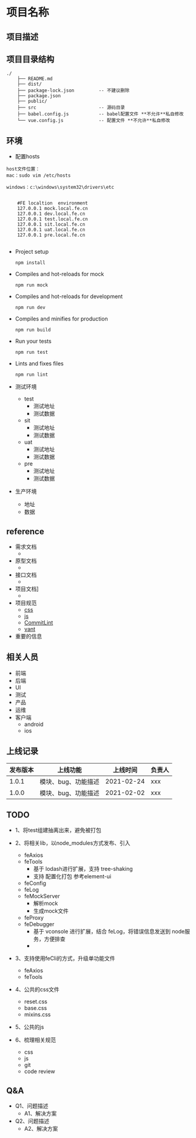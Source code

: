 # 项目名称


## 项目描述

## 项目目录结构
```
./
    ├── README.md
    ├── dist/
    ├── package-lock.json         -- 不建议删除
    ├── package.json              
    ├── public/                   
    ├── src                       -- 源码目录
    ├── babel.config.js           -- babel配置文件 **不允许**私自修改
    └── vue.config.js             -- 配置文件 **不允许**私自修改
```
## 环境
- 配置hosts
```
host文件位置：
mac：sudo vim /etc/hosts

windows：c:\windows\system32\drivers\etc


    #FE localtion  environment
    127.0.0.1 mock.local.fe.cn
    127.0.0.1 dev.local.fe.cn 
    127.0.0.1 test.local.fe.cn
    127.0.0.1 sit.local.fe.cn
    127.0.0.1 uat.local.fe.cn
    127.0.0.1 pre.local.fe.cn 
    
```
- Project setup
  ```
  npm install
  ```
- Compiles and hot-reloads for mock
  ```
  npm run mock
  ```

- Compiles and hot-reloads for development
  ```
  npm run dev
  ```

- Compiles and minifies for production
  ```
  npm run build
  ```

- Run your tests
  ```
  npm run test
  ```

- Lints and fixes files
  ```
  npm run lint
  ```

- 测试环境
    - test
        - 测试地址
        - 测试数据
    - sit
        - 测试地址
        - 测试数据
    - uat
        - 测试地址
        - 测试数据
    - pre
        - 测试地址
        - 测试数据

- 生产环境
    - 地址
    - 数据


## reference
- 需求文档
  - []()
- 原型文档
  - []()
- 接口文档
  - []()
- 项目文档]
  - []()
- 项目规范
  - [css](./doc/css.md)
  - [js](./doc/js.md)
  - [CommitLint](./doc/CommitLint.md)
  - [vant](./doc/vant.md)
- 重要的信息


## 相关人员
- 前端
- 后端
- UI
- 测试
- 产品
- 运维
- 客户端
    - android
    - ios

## 上线记录
发布版本 | 上线功能 | 上线时间 |负责人
---|---|---|---
1.0.1  | 模块、bug、功能描述 | 2021-02-24 | xxx
1.0.0  | 模块、bug、功能描述 | 2021-02-02 | xxx

## TODO
- 1、将test组建抽离出来，避免被打包
- 2、将相关lib，以node_modules方式发布、引入
    - feAxios
    - feTools
      - 基于 lodash进行扩展，支持 tree-shaking
      - 支持 配置化打包 参考element-ui
    - feConfig
    - feLog
    - feMockServer
        - 解析mock
        - 生成mock文件
    - feProxy
    - feDebugger
        - 基于 vconsole 进行扩展，结合 feLog，将错误信息发送到 node服务，方便排查
        -
- 3、支持使用feCli的方式，升级单功能文件
    - feAxios
    - feTools
- 4、公共的css文件
    - reset.css
    - base.css
    - mixins.css
- 5、公共的js

- 6、梳理相关规范
    - css
    - js
    - git
    - code review
    
## Q&A
- Q1、问题描述
    - A1、解决方案
- Q2、问题描述
    - A2、解决方案

